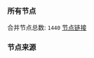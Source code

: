 ### 所有节点
合并节点总数: `1440`
[节点链接](https://raw.githubusercontent.com/rzhy1/11/master/sub/sub_merge_base64.txt)

### 节点来源